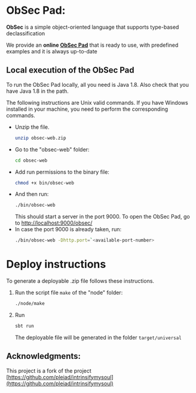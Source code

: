 
# ObSec Pad:

**ObSec** is a simple object-oriented language that supports type-based declassification

We provide an **online [ObSec Pad](https://pleiad.cl/obsec/)** that is ready to use, with predefined examples and it is always up-to-date

## Local execution of the ObSec Pad

To run the ObSec Pad locally, all you need is Java 1.8. Also check that you have Java 1.8 in the path.

The following instructions are Unix valid commands. If you have Windows installed in your machine, you need to perform the corresponding commands.

 - Unzip the file. 
    ```sh
    unzip obsec-web.zip
    ```
 - Go to the "obsec-web" folder:
    ```sh
    cd obsec-web
    ```
 - Add run permissions to the binary file:
    ```sh
    chmod +x bin/obsec-web
    ```
 - And then run:
    ```sh
    ./bin/obsec-web
    ```
    This should start a server in the port 9000. To open the ObSec Pad, go to [http://localhost:9000/obsec/](http://localhost:9000/obsec/)
 - In case the port 9000 is already taken, run:
    ```sh
    ./bin/obsec-web -Dhttp.port=`<available-port-number>
    ```

# Deploy instructions
To generate a deployable .zip file follows these instructions.
1.  Run the script file `make` of the "node" folder:
    ```sh
    ./node/make
    ```
2. Run
    ```sh
    sbt run
    ```
   The deployable file will be generated in the folder 
   `target/universal`

## Acknowledgments:
This project is a fork of the project [https://github.com/pleiad/intrinsifymysoul](https://github.com/pleiad/intrinsifymysoul)
